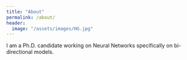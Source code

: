 ```yaml
---
title: "About"
permalink: /about/
header:
  image: "/assets/images/HG.jpg"
---
```


I am a Ph.D. candidate working on Neural Networks specifically on bi-directional models.
